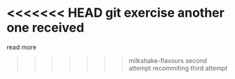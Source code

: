 <<<<<<< HEAD
git exercise
another one
received
=======
read more
>>>>>>> milkshake-flavours
second attempt
recommiting
third attempt
